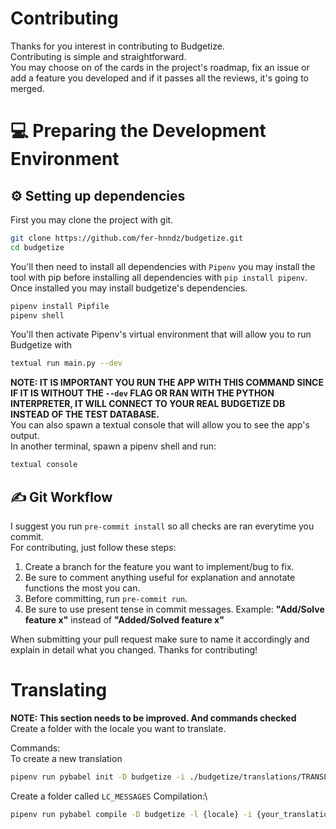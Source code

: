 # Contributing
Thanks for you interest in contributing to Budgetize.\
Contributing is simple and straightforward.\
You may choose on of the cards in the project's roadmap, fix an issue or add a feature you developed and if it passes all the reviews, it's going to merged.

# 💻 Preparing the Development Environment
## ⚙ Setting up dependencies

First you may clone the project with git.
```bash
git clone https://github.com/fer-hnndz/budgetize.git
cd budgetize
```

You'll then need to install all dependencies with `Pipenv` you may install the tool with pip before installing all dependencies with `pip install pipenv`.\
Once installed you may install budgetize's dependencies.
```bash
pipenv install Pipfile
pipenv shell
```
You'll then activate Pipenv's virtual environment that will allow you to run Budgetize with
``` bash
textual run main.py --dev
```
**NOTE: IT IS IMPORTANT YOU RUN THE APP WITH THIS COMMAND SINCE IF IT IS WITHOUT THE `--dev` FLAG OR RAN WITH THE PYTHON INTERPRETER, IT WILL CONNECT TO YOUR REAL BUDGETIZE DB INSTEAD OF THE TEST DATABASE.**\
You can also spawn a textual console that will allow you to see the app's output.\
In another terminal, spawn a pipenv shell and run:
```bash
textual console
```

## ✍ Git Workflow
I suggest you run `pre-commit install` so all checks are ran everytime you commit.\
For contributing, just follow these steps:
1. Create a branch for the feature you want to implement/bug to fix.
2. Be sure to comment anything useful for explanation and annotate functions the most you can.
3. Before committing, run `pre-commit run`.
4. Be sure to use present tense in commit messages. Example: **"Add/Solve feature x"** instead of **"Added/Solved feature x"**

When submitting your pull request make sure to name it accordingly and explain in detail what you changed. Thanks for contributing!

# Translating
**NOTE: This section needs to be improved. And commands checked**
Create a folder with the locale you want to translate.

Commands:\
To create a new translation

```bash
pipenv run pybabel init -D budgetize -i ./budgetize/translations/TRANSLATION_TEMPLATE.po -o {path_to_your_locale}.po -l {locale}
```

Create a folder called `LC_MESSAGES`
Compilation:\
```bash
pipenv run pybabel compile -D budgetize -l {locale} -i {your_translation}.po -d ./budgetize/translations/{locale}
```
